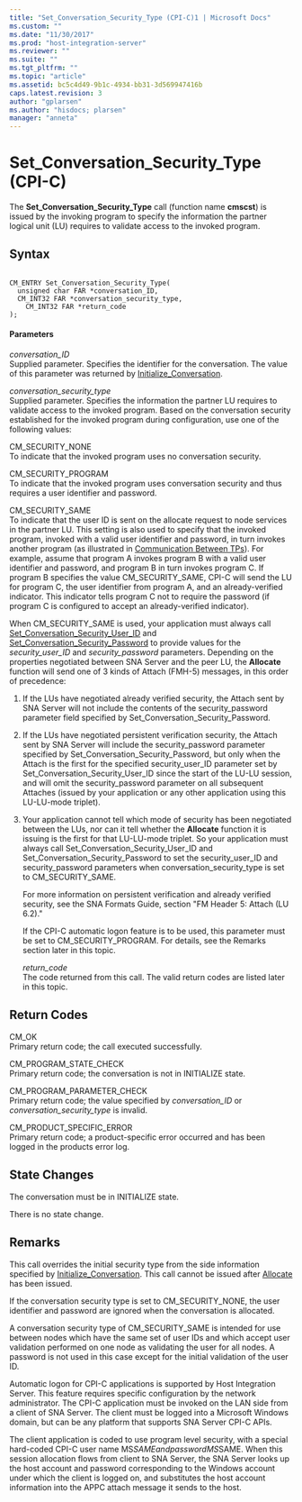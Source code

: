 ```yaml
---
title: "Set_Conversation_Security_Type (CPI-C)1 | Microsoft Docs"
ms.custom: ""
ms.date: "11/30/2017"
ms.prod: "host-integration-server"
ms.reviewer: ""
ms.suite: ""
ms.tgt_pltfrm: ""
ms.topic: "article"
ms.assetid: bc5c4d49-9b1c-4934-bb31-3d569947416b
caps.latest.revision: 3
author: "gplarsen"
ms.author: "hisdocs; plarsen"
manager: "anneta"
---
```

# Set_Conversation_Security_Type (CPI-C)
The **Set_Conversation_Security_Type** call (function name **cmscst**) is issued by the invoking program to specify the information the partner logical unit (LU) requires to validate access to the invoked program.  
  
## Syntax  
  
```  
  
CM_ENTRY Set_Conversation_Security_Type(   
  unsigned char FAR *conversation_ID,          
  CM_INT32 FAR *conversation_security_type,    
    CM_INT32 FAR *return_code                    
);  
```  
  
#### Parameters  
 *conversation_ID*  
 Supplied parameter. Specifies the identifier for the conversation. The value of this parameter was returned by [Initialize_Conversation](../core/initialize-conversation-cpi-c-1.md).  
  
 *conversation_security_type*  
 Supplied parameter. Specifies the information the partner LU requires to validate access to the invoked program. Based on the conversation security established for the invoked program during configuration, use one of the following values:  
  
 CM_SECURITY_NONE  
 To indicate that the invoked program uses no conversation security.  
  
 CM_SECURITY_PROGRAM  
 To indicate that the invoked program uses conversation security and thus requires a user identifier and password.  
  
 CM_SECURITY_SAME  
 To indicate that the user ID is sent on the allocate request to node services in the partner LU. This setting is also used to specify that the invoked program, invoked with a valid user identifier and password, in turn invokes another program (as illustrated in [Communication Between TPs](./communication-between-tps-cpi-c-2.md)). For example, assume that program A invokes program B with a valid user identifier and password, and program B in turn invokes program C. If program B specifies the value CM_SECURITY_SAME, CPI-C will send the LU for program C, the user identifier from program A, and an already-verified indicator. This indicator tells program C not to require the password (if program C is configured to accept an already-verified indicator).  
  
 When CM_SECURITY_SAME is used, your application must always call [Set_Conversation_Security_User_ID](../core/set-conversation-security-user-id-cpi-c-1.md) and [Set_Conversation_Security_Password](../core/set-conversation-security-password-cpi-c-1.md) to provide values for the *security_user_ID* and *security_password* parameters. Depending on the properties negotiated between SNA Server and the peer LU, the **Allocate** function will send one of 3 kinds of Attach (FMH-5) messages, in this order of precedence:  
  
1. If the LUs have negotiated already verified security, the Attach sent by SNA Server will not include the contents of the security_password parameter field specified by Set_Conversation_Security_Password.  
  
2. If the LUs have negotiated persistent verification security, the Attach sent by SNA Server will include the security_password parameter specified by Set_Conversation_Security_Password, but only when the Attach is the first for the specified security_user_ID parameter set by Set_Conversation_Security_User_ID since the start of the LU-LU session, and will omit the security_password parameter on all subsequent Attaches (issued by your application or any other application using this LU-LU-mode triplet).  
  
3. Your application cannot tell which mode of security has been negotiated between the LUs, nor can it tell whether the **Allocate** function it is issuing is the first for that LU-LU-mode triplet. So your application must always call Set_Conversation_Security_User_ID and Set_Conversation_Security_Password to set the security_user_ID and security_password parameters when conversation_security_type is set to CM_SECURITY_SAME.  
  
   For more information on persistent verification and already verified security, see the SNA Formats Guide, section "FM Header 5: Attach (LU 6.2)."  
  
   If the CPI-C automatic logon feature is to be used, this parameter must be set to CM_SECURITY_PROGRAM. For details, see the Remarks section later in this topic.  
  
   *return_code*  
   The code returned from this call. The valid return codes are listed later in this topic.  
  
## Return Codes  
 CM_OK  
 Primary return code; the call executed successfully.  
  
 CM_PROGRAM_STATE_CHECK  
 Primary return code; the conversation is not in INITIALIZE state.  
  
 CM_PROGRAM_PARAMETER_CHECK  
 Primary return code; the value specified by *conversation_ID* or *conversation_security_type* is invalid.  
  
 CM_PRODUCT_SPECIFIC_ERROR  
 Primary return code; a product-specific error occurred and has been logged in the products error log.  
  
## State Changes  
 The conversation must be in INITIALIZE state.  
  
 There is no state change.  
  
## Remarks  
 This call overrides the initial security type from the side information specified by [Initialize_Conversation](../core/initialize-conversation-cpi-c-1.md). This call cannot be issued after [Allocate](../core/allocate-cpi-c-2.md) has been issued.  
  
 If the conversation security type is set to CM_SECURITY_NONE, the user identifier and password are ignored when the conversation is allocated.  
  
 A conversation security type of CM_SECURITY_SAME is intended for use between nodes which have the same set of user IDs and which accept user validation performed on one node as validating the user for all nodes. A password is not used in this case except for the initial validation of the user ID.  
  
 Automatic logon for CPI-C applications is supported by Host Integration Server. This feature requires specific configuration by the network administrator. The CPI-C application must be invoked on the LAN side from a client of SNA Server. The client must be logged into a Microsoft Windows domain, but can be any platform that supports SNA Server CPI-C APIs.  
  
 The client application is coded to use program level security, with a special hard-coded CPI-C user name MS$SAME and password MS$SAME. When this session allocation flows from client to SNA Server, the SNA Server looks up the host account and password corresponding to the Windows account under which the client is logged on, and substitutes the host account information into the APPC attach message it sends to the host.